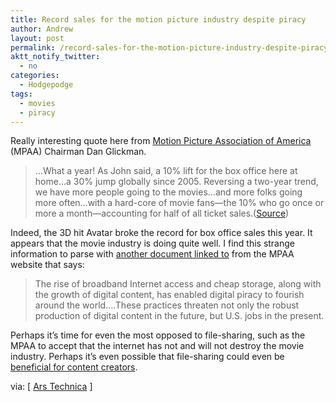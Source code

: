 ```yaml
---
title: Record sales for the motion picture industry despite piracy
author: Andrew
layout: post
permalink: /record-sales-for-the-motion-picture-industry-despite-piracy/
aktt_notify_twitter:
  - no
categories:
  - Hodgepodge
tags:
  - movies
  - piracy
---
```

Really interesting quote here from [Motion Picture Association of America][1] (MPAA) Chairman Dan Glickman.

> …What a year! As John said, a 10% lift for the box office here at home…a 30% jump globally since 2005. Reversing a two-year trend, we have more people going to the movies…and more folks going more often…with a hard-core of movie fans—the 10% who go once or more a month—accounting for half of all ticket sales.(<a href="http://www.mpaa.org/ShowestSpeech2010.pdf" target="_blank">Source</a>)

Indeed, the 3D hit Avatar broke the record for box office sales this year. It appears that the movie industry is doing quite well. I find this strange information to parse with <a href="http://www.itif.org/files/2009-12-15.DigitalPiracy.pdf" target="_blank">another document linked to</a> from the MPAA website that says:

> The rise of broadband Internet access and cheap storage, along with the growth of digital content, has enabled digital piracy to fourish around the world&#8230;.These practices threaten not only the robust production of digital content in the future, but U.S. jobs in the present.

Perhaps it&#8217;s time for even the most opposed to file-sharing, such as the MPAA to accept that the internet has not and will not destroy the movie industry. Perhaps it&#8217;s even possible that file-sharing could even be [beneficial for content creators][2].

via: [ <a href="http://arstechnica.com/tech-policy/news/2010/03/piracy-sounds-too-sexy-say-rightsholders.ars" target="_blank">Ars Technica</a> ]

 [1]: http://www.mpaa.org/
 [2]: http://www.andrewdyck.com/illegal-music-downloaders-support-the-music-industry-more-than-paying-customers/